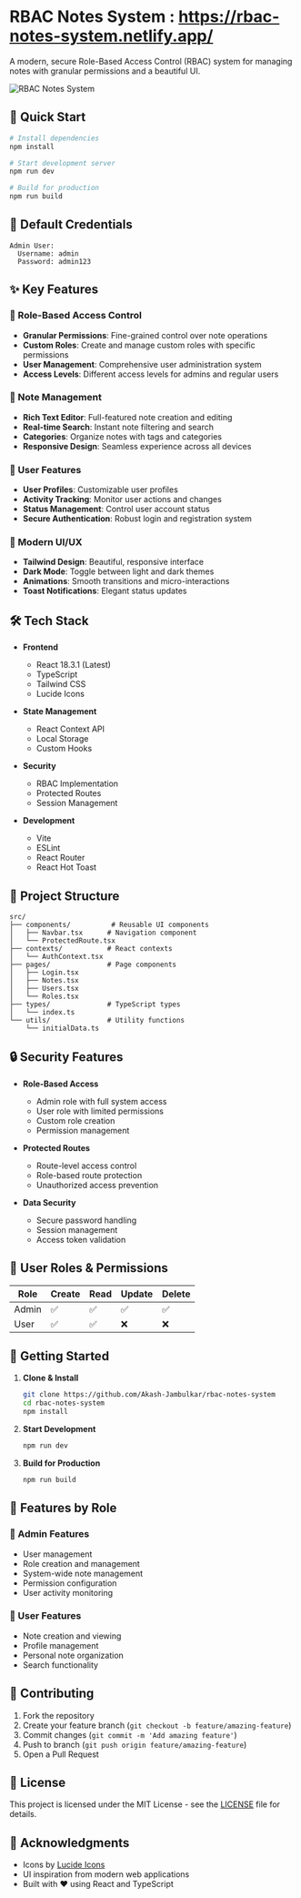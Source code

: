 # RBAC Notes System : https://rbac-notes-system.netlify.app/

A modern, secure Role-Based Access Control (RBAC) system for managing notes with granular permissions and a beautiful UI.

![RBAC Notes System](https://images.unsplash.com/photo-1586281380349-632531db7ed4?w=1200&h=400&fit=crop)

## 🚀 Quick Start

```bash
# Install dependencies
npm install

# Start development server
npm run dev

# Build for production
npm run build
```

## 🔑 Default Credentials

```
Admin User:
  Username: admin
  Password: admin123
```

## ✨ Key Features

### 🔐 Role-Based Access Control
- **Granular Permissions**: Fine-grained control over note operations
- **Custom Roles**: Create and manage custom roles with specific permissions
- **User Management**: Comprehensive user administration system
- **Access Levels**: Different access levels for admins and regular users

### 📝 Note Management
- **Rich Text Editor**: Full-featured note creation and editing
- **Real-time Search**: Instant note filtering and search
- **Categories**: Organize notes with tags and categories
- **Responsive Design**: Seamless experience across all devices

### 👥 User Features
- **User Profiles**: Customizable user profiles
- **Activity Tracking**: Monitor user actions and changes
- **Status Management**: Control user account status
- **Secure Authentication**: Robust login and registration system

### 🎨 Modern UI/UX
- **Tailwind Design**: Beautiful, responsive interface
- **Dark Mode**: Toggle between light and dark themes
- **Animations**: Smooth transitions and micro-interactions
- **Toast Notifications**: Elegant status updates

## 🛠️ Tech Stack

- **Frontend**
  - React 18.3.1 (Latest)
  - TypeScript
  - Tailwind CSS
  - Lucide Icons

- **State Management**
  - React Context API
  - Local Storage
  - Custom Hooks

- **Security**
  - RBAC Implementation
  - Protected Routes
  - Session Management

- **Development**
  - Vite
  - ESLint
  - React Router
  - React Hot Toast

## 📁 Project Structure

```
src/
├── components/          # Reusable UI components
│   ├── Navbar.tsx      # Navigation component
│   └── ProtectedRoute.tsx
├── contexts/           # React contexts
│   └── AuthContext.tsx
├── pages/              # Page components
│   ├── Login.tsx
│   ├── Notes.tsx
│   ├── Users.tsx
│   └── Roles.tsx
├── types/              # TypeScript types
│   └── index.ts
└── utils/              # Utility functions
    └── initialData.ts
```

## 🔒 Security Features

- **Role-Based Access**
  - Admin role with full system access
  - User role with limited permissions
  - Custom role creation
  - Permission management

- **Protected Routes**
  - Route-level access control
  - Role-based route protection
  - Unauthorized access prevention

- **Data Security**
  - Secure password handling
  - Session management
  - Access token validation

## 🎯 User Roles & Permissions

| Role  | Create | Read | Update | Delete |
|-------|--------|------|--------|---------|
| Admin | ✅     | ✅   | ✅     | ✅      |
| User  | ✅     | ✅   | ❌     | ❌      |

## 🚀 Getting Started

1. **Clone & Install**
   ```bash
   git clone https://github.com/Akash-Jambulkar/rbac-notes-system
   cd rbac-notes-system
   npm install
   ```

2. **Start Development**
   ```bash
   npm run dev
   ```

3. **Build for Production**
   ```bash
   npm run build
   ```

## 📱 Features by Role

### 👑 Admin Features
- User management
- Role creation and management
- System-wide note management
- Permission configuration
- User activity monitoring

### 👤 User Features
- Note creation and viewing
- Profile management
- Personal note organization
- Search functionality

## 🤝 Contributing

1. Fork the repository
2. Create your feature branch (`git checkout -b feature/amazing-feature`)
3. Commit changes (`git commit -m 'Add amazing feature'`)
4. Push to branch (`git push origin feature/amazing-feature`)
5. Open a Pull Request

## 📄 License

This project is licensed under the MIT License - see the [LICENSE](LICENSE) file for details.

## 🙏 Acknowledgments

- Icons by [Lucide Icons](https://lucide.dev)
- UI inspiration from modern web applications
- Built with ❤️ using React and TypeScript
